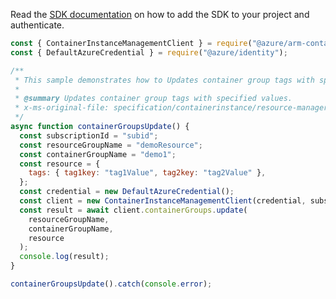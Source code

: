 Read the [SDK documentation](https://github.com/Azure/azure-sdk-for-js/blob/%40azure%2Farm-containerinstance_8.1.0/sdk/containerinstance/arm-containerinstance/README.md) on how to add the SDK to your project and authenticate.

```javascript
const { ContainerInstanceManagementClient } = require("@azure/arm-containerinstance");
const { DefaultAzureCredential } = require("@azure/identity");

/**
 * This sample demonstrates how to Updates container group tags with specified values.
 *
 * @summary Updates container group tags with specified values.
 * x-ms-original-file: specification/containerinstance/resource-manager/Microsoft.ContainerInstance/stable/2021-10-01/examples/ContainerGroupsUpdate.json
 */
async function containerGroupsUpdate() {
  const subscriptionId = "subid";
  const resourceGroupName = "demoResource";
  const containerGroupName = "demo1";
  const resource = {
    tags: { tag1key: "tag1Value", tag2key: "tag2Value" },
  };
  const credential = new DefaultAzureCredential();
  const client = new ContainerInstanceManagementClient(credential, subscriptionId);
  const result = await client.containerGroups.update(
    resourceGroupName,
    containerGroupName,
    resource
  );
  console.log(result);
}

containerGroupsUpdate().catch(console.error);
```
